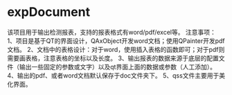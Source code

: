# expDocument
该项目用于输出检测报表，支持的报表格式有word/pdf/excel等。
注意事项：
1、项目是基于QT的界面设计，QAxObject开发word文档；使用QPainter开发pdf文档。
2、文档中的表格设计：对于word，使用插入表格的函数即可；对于pdf则需要画表格，注意表格的坐标以及长度。
3、输出报表的数据来源于底层的配置文件（输出一些固定的参数或文字）以及qt界面上面的数据或参数（人工添加）。
4、输出的pdf、或者word文档默认保存于doc文件夹下。
5、qss文件主要用于美化界面。
